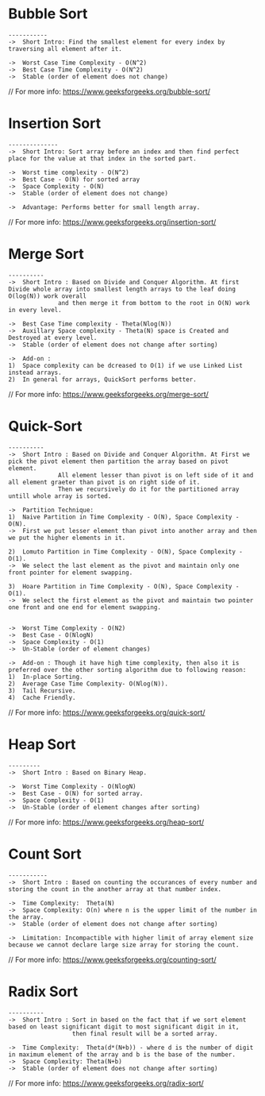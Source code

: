 #   Bubble Sort 
    -----------
    ->  Short Intro: Find the smallest element for every index by traversing all element after it.

    ->  Worst Case Time Complexity - O(N^2)
    ->  Best Case Time Complexity - O(N^2)
    ->  Stable (order of element does not change)
    
//  For more info: https://www.geeksforgeeks.org/bubble-sort/

#   Insertion Sort 
    --------------
    ->  Short Intro: Sort array before an index and then find perfect place for the value at that index in the sorted part.

    ->  Worst time complexity - O(N^2)  
    ->  Best Case - O(N) for sorted array
    ->  Space Complexity - O(N)
    ->  Stable (order of element does not change)
    
    ->  Advantage: Performs better for small length array.

//  For more info:  https://www.geeksforgeeks.org/insertion-sort/


#   Merge Sort 
    ----------
    ->  Short Intro : Based on Divide and Conquer Algorithm. At first Divide whole array into smallest length arrays to the leaf doing O(log(N)) work overall
                  and then merge it from bottom to the root in O(N) work in every level.

    ->  Best Case Time complexity - Theta(Nlog(N))
    ->  Auxillary Space complexity - Theta(N) space is Created and Destroyed at every level. 
    ->  Stable (order of element does not change after sorting)
    
    ->  Add-on :
    1)  Space complexity can be dcreased to O(1) if we use Linked List instead arrays.
    2)  In general for arrays, QuickSort performs better.

//  For more info: https://www.geeksforgeeks.org/merge-sort/


#   Quick-Sort
    ----------
    ->  Short Intro : Based on Divide and Conquer Algorithm. At First we pick the pivot element then partition the array based on pivot element. 
                  All element lesser than pivot is on left side of it and all element graeter than pivot is on right side of it. 
                  Then we recursively do it for the partitioned array untill whole array is sorted.

    ->  Partition Technique: 
    1)  Naive Partition in Time Complexity - O(N), Space Complexity - O(N).  
    ->  First we put lesser element than pivot into another array and then we put the higher elements in it.

    2)  Lomuto Partition in Time Complexity - O(N), Space Complexity - O(1). 
    ->  We select the last element as the pivot and maintain only one front pointer for element swapping.

    3)  Hoare Partition in Time Complexity - O(N), Space Complexity - O(1).  
    ->  We select the first element as the pivot and maintain two pointer one front and one end for element swapping. 


    ->  Worst Time Complexity - O(N2)  
    ->  Best Case - O(NlogN)
    ->  Space Complexity - O(1)
    ->  Un-Stable (order of element changes)
    
    ->  Add-on : Though it have high time complexity, then also it is preferred over the other sorting algorithm due to following reason:
    1)  In-place Sorting.
    2)  Average Case Time Complexity- O(Nlog(N)).
    3)  Tail Recursive.
    4)  Cache Friendly.
   
//  For more info: https://www.geeksforgeeks.org/quick-sort/


#   Heap Sort
    ---------
    ->  Short Intro : Based on Binary Heap. 

    ->  Worst Time Complexity - O(NlogN)  
    ->  Best Case - O(N) for sorted array.
    ->  Space Complexity - O(1)
    ->  Un-Stable (order of element changes after sorting)   
//  For more info: https://www.geeksforgeeks.org/heap-sort/


#   Count Sort
    -----------
    ->  Short Intro : Based on counting the occurances of every number and storing the count in the another array at that number index.

    ->  Time Complexity:  Theta(N)
    ->  Space Complexity: O(n) where n is the upper limit of the number in the array.
    ->  Stable (order of element does not change after sorting)

    ->  Limitation: Incompactible with higher limit of array element size because we cannot declare large size array for storing the count.

//  For more info: https://www.geeksforgeeks.org/counting-sort/


#   Radix Sort
    ----------
    ->  Short Intro : Sort in based on the fact that if we sort element based on least significant digit to most significant digit in it, 
                      then final result will be a sorted array. 

    ->  Time Complexity:  Theta(d*(N+b)) - where d is the number of digit in maximum element of the array and b is the base of the number.
    ->  Space Complexity: Theta(N+b) 
    ->  Stable (order of element does not change after sorting)

//  For more info: https://www.geeksforgeeks.org/radix-sort/

